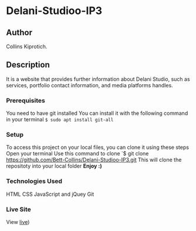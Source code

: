 # Delani-Studioo-IP3
## Author
Collins Kiprotich.
## Description
It is a website that provides further information about Delani Studio, such as services, portfolio contact information, and media platforms handles.
### Prerequisites
You need to have git installed
You can install it with the following command in your terminal
`$ sudo apt install git-all`
### Setup
To access this project on your local files, you can clone it using these steps
Open your terminal
Use this command to clone `$ git clone https://github.com/Bett-Collins/Delani-Studioo-IP3.git
 This will clone the repositoty into your local folder
 __Enjoy :)__
### Technologies Used
 HTML
CSS
JavaScript and jQuey
Git
### Live Site
View [live](https://github.com/Bett-Collins/Delani-Studioo-IP3.git))
